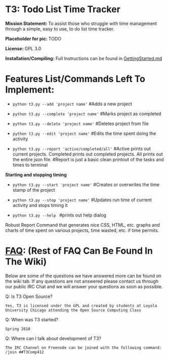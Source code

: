 # T3: Todo List Time Tracker

<b>Mission Statement: </b> To assist those who struggle with time management through a simple, easy to use, to do list time tracker.

<b>Placeholder for pic: </b>
TODO

<b>License: </b>
GPL 3.0

<b>Installation/Compiling:</b>
Full Instructions can be found in [GettingStarted.md](https://github.com/j-adamski/T3-Todo-List-Time-Tracker/blob/master/GettingStarted.md)


# Features List/Commands Left To Implement:

- `python t3.py --add 'project name'`
	#Adds a new project

- `python t3.py --complete 'project name'`
	#Marks project as completed

- `python t3.py --delete 'project name'`
	#Deletes project from file

- `python t3.py --edit 'project name'`
	#Edits the time spent doing the activity

- `python t3.py --report 'active/completed/all'`
	#Active prints out current projects. Completed prints out completed projects. All prints out the entire json file.
    #Report is just a basic clean printout of the tasks and times to terminal


<b>Starting and stopping timing</b>
 - `python t3.py --start 'project name'`
	#Creates or overwrites the time stamp of the project

 - `python t3.py --stop 'project name'`
	#Updates run time of current activity and stops timing it

 - `python t3.py --help `
	#prints out help dialog

Robust Report Command that generates nice CSS, HTML, etc. graphs and charts of time spent on various projects, time wasted, etc. if time permits.

# [FAQ](https://github.com/j-adamski/OSC-Project-2/wiki): (Rest of FAQ Can Be Found In The Wiki)

Below are some of the questions we have answered more can be found on the wiki tab. If any questions are not answered please contact us through our public IRC Chat and we will answer your questions as soon as possible. 

Q: Is T3 Open Source?

    Yes, T3 is licensed under the GPL and created by students at Loyola University Chicago attending the Open Source Computing Class

Q: When was T3 started?

    Spring 2018

Q: Where can I talk about development of T3?

    The IRC Channel on Freenode can be joined with the following command:
    /join ##T3Comp412

